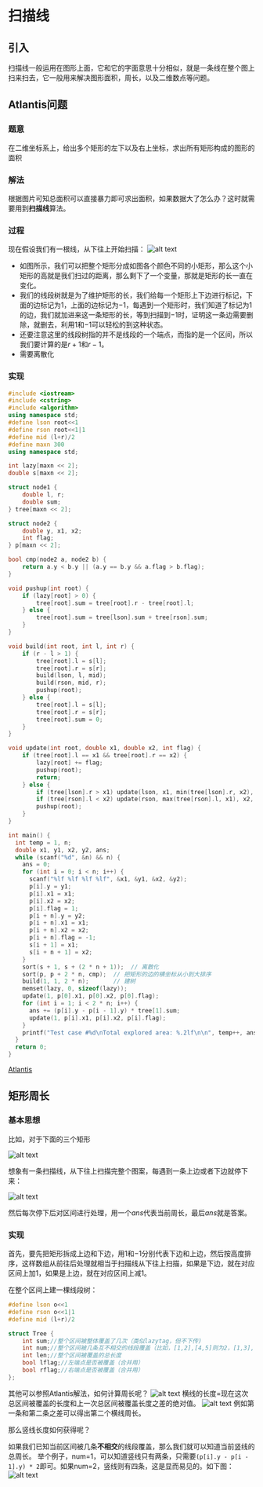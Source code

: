 # 扫描线

## 引入

扫描线一般运用在图形上面，它和它的字面意思十分相似，就是一条线在整个图上扫来扫去，它一般用来解决图形面积，周长，以及二维数点等问题。

## Atlantis问题

### 题意

在二维坐标系上，给出多个矩形的左下以及右上坐标，求出所有矩形构成的图形的面积

### 解法

根据图片可知总面积可以直接暴力即可求出面积，如果数据大了怎么办？这时就需要用到**扫描线**算法。

### 过程

现在假设我们有一根线，从下往上开始扫描：
![alt text](https://oiwiki.org/geometry/images/scanning.svg)

- 如图所示，我们可以把整个矩形分成如图各个颜色不同的小矩形，那么这个小矩形的高就是我们扫过的距离，那么剩下了一个变量，那就是矩形的长一直在变化。
- 我们的线段树就是为了维护矩形的长，我们给每一个矩形上下边进行标记，下面的边标记为$1$，上面的边标记为$-1$，每遇到一个矩形时，我们知道了标记为$1$的边，我们就加进来这一条矩形的长，等到扫描到$-1$时，证明这一条边需要删除，就删去，利用$1$和$-1$可以轻松的到这种状态。
- 还要注意这里的线段树指的并不是线段的一个端点，而指的是一个区间，所以我们要计算的是$r+1$和$r-1$。
- 需要离散化

### 实现

```c++
#include <iostream>
#include <cstring>
#include <algorithm>
using namespace std;
#define lson root<<1
#define rson root<<1|1
#define mid (l+r)/2
#define maxn 300
using namespace std;

int lazy[maxn << 2];
double s[maxn << 2];

struct node1 {
    double l, r;
    double sum;
} tree[maxn << 2];

struct node2 {
    double y, x1, x2;
    int flag;
} p[maxn << 2];

bool cmp(node2 a, node2 b) {
    return a.y < b.y || (a.y == b.y && a.flag > b.flag);
}

void pushup(int root) {
    if (lazy[root] > 0) {
        tree[root].sum = tree[root].r - tree[root].l;
    } else {
        tree[root].sum = tree[lson].sum + tree[rson].sum;
    }
}

void build(int root, int l, int r) {
    if (r - l > 1) {
        tree[root].l = s[l];
        tree[root].r = s[r];
        build(lson, l, mid);
        build(rson, mid, r);
        pushup(root);
    } else {
        tree[root].l = s[l];
        tree[root].r = s[r];
        tree[root].sum = 0;
    }
}

void update(int root, double x1, double x2, int flag) {
    if (tree[root].l == x1 && tree[root].r == x2) {
        lazy[root] += flag;
        pushup(root);
        return;
    } else {
        if (tree[lson].r > x1) update(lson, x1, min(tree[lson].r, x2), flag);
        if (tree[rson].l < x2) update(rson, max(tree[rson].l, x1), x2, flag);
        pushup(root);
    }
}

int main() {
  int temp = 1, n;
  double x1, y1, x2, y2, ans;
  while (scanf("%d", &n) && n) {
    ans = 0;
    for (int i = 0; i < n; i++) {
      scanf("%lf %lf %lf %lf", &x1, &y1, &x2, &y2);
      p[i].y = y1;
      p[i].x1 = x1;
      p[i].x2 = x2;
      p[i].flag = 1;
      p[i + n].y = y2;
      p[i + n].x1 = x1;
      p[i + n].x2 = x2;
      p[i + n].flag = -1;
      s[i + 1] = x1;
      s[i + n + 1] = x2;
    }
    sort(s + 1, s + (2 * n + 1));  // 离散化
    sort(p, p + 2 * n, cmp);  // 把矩形的边的横坐标从小到大排序
    build(1, 1, 2 * n);       // 建树
    memset(lazy, 0, sizeof(lazy));
    update(1, p[0].x1, p[0].x2, p[0].flag);
    for (int i = 1; i < 2 * n; i++) {
      ans += (p[i].y - p[i - 1].y) * tree[1].sum;
      update(1, p[i].x1, p[i].x2, p[i].flag);
    }
    printf("Test case #%d\nTotal explored area: %.2lf\n\n", temp++, ans);
  }
  return 0;
}
```
[Atlantis](http://poj.org/problem?id=1151)

## 矩形周长

### 基本思想

比如，对于下面的三个矩形

![alt text](image-5.png)

想象有一条扫描线，从下往上扫描完整个图案，每遇到一条上边或者下边就停下来：

![alt text](image-6.png)

然后每次停下后对区间进行处理，用一个$ans$代表当前周长，最后$ans$就是答案。

### 实现

首先，要先把矩形拆成上边和下边，用$1$和$-1$分别代表下边和上边，然后按高度排序，这样数组从前往后处理就相当于扫描线从下往上扫描，如果是下边，就在对应区间上加$1$，如果是上边，就在对应区间上减$1$。

在整个区间上建一棵线段树：
```c++
#define lson o<<1
#define rson o<<1|1
#define mid (l+r)/2

struct Tree {
    int sum;//整个区间被整体覆盖了几次（类似lazytag，但不下传)
    int num;//整个区间被几条互不相交的线段覆盖（比如，[1,2],[4,5]则为2，[1,3],[4,5]则为1（我习惯用闭区间），[1,4],[2,2],[4,4]也为1）
    int len;//整个区间被覆盖的总长度
    bool lflag;//左端点是否被覆盖（合并用）
    bool rflag;//右端点是否被覆盖（合并用）
};
```

其他可以参照Atlantis解法，如何计算周长呢？
![alt text](image-7.png)
横线的长度=现在这次总区间被覆盖的长度和上一次总区间被覆盖长度之差的绝对值。
![alt text](image-8.png)
例如第一条和第二条之差可以得出第二个横线周长。

那么竖线长度如何获得呢？

如果我们已知当前区间被几条**不相交**的线段覆盖，那么我们就可以知道当前竖线的总周长。
举个例子，num=1，可以知道竖线只有两条，只需要`(p[i].y - p[i - 1].y) * 2`即可。如果num=2，竖线则有四条，这是显而易见的。如下图：
![alt text](image-9.png)




